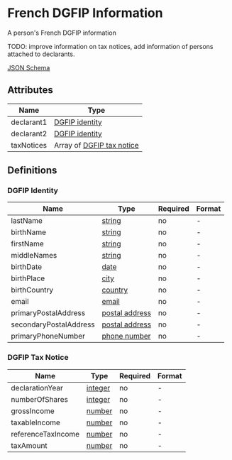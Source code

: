 French DGFIP Information
========================

A person's French DGFIP information

TODO: improve information on tax notices, add information of persons attached 
to declarants.

[JSON Schema](schemas/fr-dgfip-information.schema.json)

Attributes
----------


| Name                   | Type     
| -----------------------|----------
| declarant1             | [DGFIP identity](#dgfip-identity)
| declarant2             | [DGFIP identity](#dgfip-identity)
| taxNotices             | Array of [DGFIP tax notice](#dgfip-tax-notice)


Definitions
-----------

### DGFIP Identity

| Name                   | Type                                                  | Required | Format
| -----------------------|-------------------------------------------------------|----------|---------------------------------
| lastName               | [string](field-types.md#string-field)                 | no       | -
| birthName              | [string](field-types.md#string-field)                 | no       | -
| firstName              | [string](field-types.md#string-field)                 | no       | -
| middleNames            | [string](field-types.md#string-field)                 | no       | -
| birthDate              | [date](field-types.md#date-field)                     | no       | -
| birthPlace             | [city](field-types.md#city-field)                     | no       | -
| birthCountry           | [country](field-types.md#country-field)               | no       | -
| email                  | [email](field-types.md#email-field)                   | no       | -
| primaryPostalAddress   | [postal address](field-types.md#postal-address-field) | no       | -
| secondaryPostalAddress | [postal address](field-types.md#postal-address-field) | no       | -
| primaryPhoneNumber     | [phone number](field-types.md#phone-number-field)     | no       | -


### DGFIP Tax Notice

| Name                   | Type                                                  | Required | Format
| -----------------------|-------------------------------------------------------|----------|---------------------------------
| declarationYear        | [integer](field-types.md#integer-field)               | no       | -
| numberOfShares         | [integer](field-types.md#integer-field)               | no       | -
| grossIncome            | [number](field-types.md#number-field)                 | no       | -
| taxableIncome          | [number](field-types.md#number-field)                 | no       | -
| referenceTaxIncome     | [number](field-types.md#number-field)                 | no       | -
| taxAmount              | [number](field-types.md#number-field)                 | no       | -
